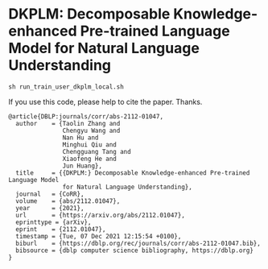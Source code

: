 # DKPLM: Decomposable Knowledge-enhanced Pre-trained Language Model for Natural Language Understanding

```
sh run_train_user_dkplm_local.sh
```

If you use this code, please help to cite the paper. Thanks.

```
@article{DBLP:journals/corr/abs-2112-01047,
  author    = {Taolin Zhang and
               Chengyu Wang and
               Nan Hu and
               Minghui Qiu and
               Chengguang Tang and
               Xiaofeng He and
               Jun Huang},
  title     = {{DKPLM:} Decomposable Knowledge-enhanced Pre-trained Language Model
               for Natural Language Understanding},
  journal   = {CoRR},
  volume    = {abs/2112.01047},
  year      = {2021},
  url       = {https://arxiv.org/abs/2112.01047},
  eprinttype = {arXiv},
  eprint    = {2112.01047},
  timestamp = {Tue, 07 Dec 2021 12:15:54 +0100},
  biburl    = {https://dblp.org/rec/journals/corr/abs-2112-01047.bib},
  bibsource = {dblp computer science bibliography, https://dblp.org}
}
```
